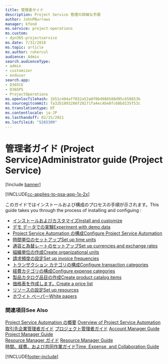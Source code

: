 ```yaml
---
title: 管理者ガイド
description: Project Service 管理の詳細な手順
author: JohnPBurrows
manager: kfend
ms.service: project-operations
ms.custom:
- dyn365-projectservice
ms.date: 7/31/2018
ms.topic: article
ms.author: ruhercul
audience: Admin
search.audienceType:
- admin
- customizer
- enduser
search.app:
- D365CE
- D365PS
- ProjectOperations
ms.openlocfilehash: 1b51c484aff032a52a0f0b4986588d95cb58653b
ms.sourcegitcommit: fa32b1893286f20271fa4ec4be8fc68bd135f53c
ms.translationtype: HT
ms.contentlocale: ja-JP
ms.lasthandoff: 02/15/2021
ms.locfileid: "5285309"
---
```

# <a name="administrator-guide-project-service"></a><span data-ttu-id="ef531-103">管理者ガイド (Project Service)</span><span class="sxs-lookup"><span data-stu-id="ef531-103">Administrator guide (Project Service)</span></span>

[!include [banner](../includes/psa-now-project-operations.md)]

[!INCLUDE[cc-applies-to-psa-app-1x-2x](../includes/cc-applies-to-psa-app-1x-2x.md)]

<span data-ttu-id="ef531-104">このガイドではインストールおよび構成のプロセスの手順が示されます。</span><span class="sxs-lookup"><span data-stu-id="ef531-104">This guide takes you through the process of installing and configuing :</span></span>  
  
- [<span data-ttu-id="ef531-105">インストールおよびカスタマイズ</span><span class="sxs-lookup"><span data-stu-id="ef531-105">Install and customize</span></span>](install-customize.md)
- [<span data-ttu-id="ef531-106">デモ データでの実験</span><span class="sxs-lookup"><span data-stu-id="ef531-106">Experiment with demo data</span></span>](use-demo-data.md)
- [<span data-ttu-id="ef531-107">Project Service Automation の構成</span><span class="sxs-lookup"><span data-stu-id="ef531-107">Configure Project Service Automation</span></span>](configure.md)
- [<span data-ttu-id="ef531-108">時間単位のセットアップ</span><span class="sxs-lookup"><span data-stu-id="ef531-108">Set up time units</span></span>](set-up-time-units.md)
- [<span data-ttu-id="ef531-109">通貨と為替レートのセットアップ</span><span class="sxs-lookup"><span data-stu-id="ef531-109">Set up currencies and exchange rates</span></span>](set-up-currencies-exchange-rates.md)
- [<span data-ttu-id="ef531-110">組織単位の作成</span><span class="sxs-lookup"><span data-stu-id="ef531-110">Create organizational units</span></span>](create-organizational-units.md)
- [<span data-ttu-id="ef531-111">請求頻度の設定</span><span class="sxs-lookup"><span data-stu-id="ef531-111">Set up invoice frequencies</span></span>](set-up-invoice-frequencies.md)
- [<span data-ttu-id="ef531-112">トランザクション カテゴリの構成</span><span class="sxs-lookup"><span data-stu-id="ef531-112">Configure transaction categories</span></span>](configure-transaction-categories.md)
- [<span data-ttu-id="ef531-113">経費カテゴリの構成</span><span class="sxs-lookup"><span data-stu-id="ef531-113">Configure expense categories</span></span>](configure-expense-categories.md)
- [<span data-ttu-id="ef531-114">製品カタログ品目の作成</span><span class="sxs-lookup"><span data-stu-id="ef531-114">Create product catalog items</span></span>](create-product-catalog-items.md)
- [<span data-ttu-id="ef531-115">価格表を作成します。</span><span class="sxs-lookup"><span data-stu-id="ef531-115">Create a price list</span></span>](create-price-list.md)
- [<span data-ttu-id="ef531-116">リソースの設定</span><span class="sxs-lookup"><span data-stu-id="ef531-116">Set up resources</span></span>](set-up-resources.md)
- [<span data-ttu-id="ef531-117">ホワイト ペーパー</span><span class="sxs-lookup"><span data-stu-id="ef531-117">White papers</span></span>](white-papers.md)
  
### <a name="see-also"></a><span data-ttu-id="ef531-118">関連項目</span><span class="sxs-lookup"><span data-stu-id="ef531-118">See Also</span></span>  
 <span data-ttu-id="ef531-119">[Project Service Automation の概要](../psa/overview.md)  </span><span class="sxs-lookup"><span data-stu-id="ef531-119">[Overview of Project Service Automation](../psa/overview.md)  </span></span>  
 <span data-ttu-id="ef531-120">[取引先企業管理者ガイド](../psa/account-manager-guide.md) [プロジェクト管理者ガイド](../psa/project-manager-guide.md) </span><span class="sxs-lookup"><span data-stu-id="ef531-120">[Account Manager Guide](../psa/account-manager-guide.md) [Project Manager Guide](../psa/project-manager-guide.md) </span></span>  
 <span data-ttu-id="ef531-121">[Resource Manager ガイド](../psa/resource-manager-guide.md) </span><span class="sxs-lookup"><span data-stu-id="ef531-121">[Resource Manager Guide](../psa/resource-manager-guide.md) </span></span>  
 [<span data-ttu-id="ef531-122">時間、経費、および共同作業ガイド</span><span class="sxs-lookup"><span data-stu-id="ef531-122">Time, Expense, and Collaboration Guide</span></span>](../psa/time-expense-collaboration-guide.md)


[!INCLUDE[footer-include](../includes/footer-banner.md)]